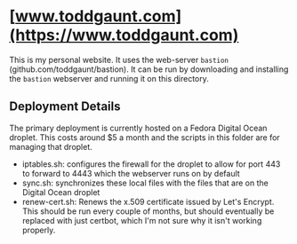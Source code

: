 # [www.toddgaunt.com](https://www.toddgaunt.com)

This is my personal website. It uses the web-server `bastion`
(github.com/toddgaunt/bastion). It can be run by downloading
and installing the `bastion` webserver and running it on this
directory.

## Deployment Details
The primary deployment is currently hosted on a Fedora Digital Ocean droplet.
This costs around $5 a month and the scripts in this folder are for managing
that droplet.

- iptables.sh: configures the firewall for the droplet to allow for port 443 to
  forward to 4443 which the webserver runs on by default
- sync.sh: synchronizes these local files with the files that are on the
  Digital Ocean droplet
- renew-cert.sh: Renews the x.509 certificate issued by Let's Encrypt. This
  should be run every couple of months, but should eventually be replaced with
  just certbot, which I'm not sure why it isn't working properly.
